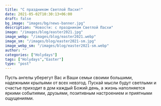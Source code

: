 ```yaml
---
title: "С праздником Светлой Пасхи!"
date: 2021-05-02T10:30:13+06:00
draft: false
bg_image: "images/bg/news-banner.jpg"
description: "Новости: с праздником Светлой Пасхи"
image: "/images/blog/easter2021.jpg"
image_webp: "/images/blog/easter2021.webp"
image_sm: "/images/blog/easter2021-sm.jpg"
image_webp_sm: "/images/blog/easter2021-sm.webp"
author: ""
categories: ["Holydays"]
tags: ["Holydays","Easter"]
type: "post"
---
```


Пусть ангелы уберегут Вас и Ваши семьи своими большими, надежными крыльями от всех невзгод. Пускай мысли будут светлыми и счастье приходит в дом каждый Божий день, а жизнь наполняется яркими событиями, друзьями, позитивным настроением и приятными ощущениями.
